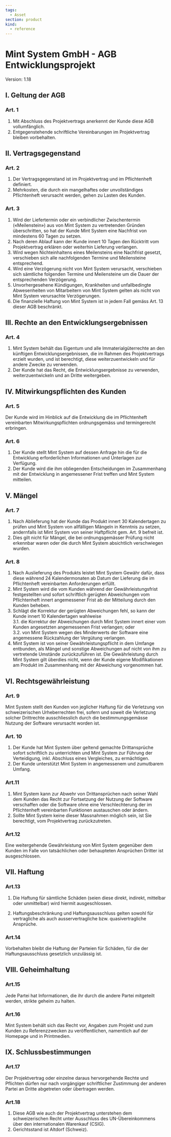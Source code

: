 ```yaml
---
tags:
  - Asset
section: product
kind:
  - reference
---
```


# Mint System GmbH - AGB Entwicklungsprojekt

Version: 1.18

## I. Geltung der AGB

### Art. 1

1. Mit Abschluss des Projektvertrags anerkennt der Kunde diese AGB vollumfänglich.
2. Entgegenstehende schriftliche Vereinbarungen im Projektvertrag bleiben vorbehalten.

## II. Vertragsgegenstand

### Art. 2

1. Der Vertragsgegenstand ist im Projektvertrag und im Pflichtenheft definiert.
2. Mehrkosten, die durch ein mangelhaftes oder unvollständiges Pflichtenheft verursacht werden, gehen zu Lasten des Kunden.

### Art. 3

1. Wird der Liefertermin oder ein verbindlicher Zwischentermin («Meilenstein») aus von Mint System zu vertretenden Gründen überschritten, so hat der Kunde Mint System eine Nachfrist von mindestens 60 Tagen zu setzen.
2. Nach deren Ablauf kann der Kunde innert 10 Tagen den Rücktritt vom Projektvertrag erklären oder weiterhin Lieferung verlangen.
3. Wird wegen Nichteinhaltens eines Meilensteins eine Nachfrist gesetzt, verschieben sich alle nachfolgenden Termine und Meilensteine entsprechend.
4. Wird eine Verzögerung nicht von Mint System verursacht, verschieben sich sämtliche folgenden Termine und Meilensteine um die Dauer der entsprechenden Verzögerung.
5. Unvorhergesehene Kündigungen, Krankheiten und unfallbedingte Abwesenheiten von Mitarbeitern von Mint System gelten als nicht von Mint System verursachte Verzögerungen.
6. Die finanzielle Haftung von Mint System ist in jedem Fall gemäss Art. 13 dieser AGB beschränkt.

## III. Rechte an den Entwicklungsergebnissen

### Art. 4

1. Mint System behält das Eigentum und alle Immaterialgüterrechte an den künftigen Entwicklungsergebnissen, die im Rahmen des Projektvertrags erzielt wurden, und ist berechtigt, diese weiterzuentwickeln und für andere Zwecke zu verwenden.
2. Der Kunde hat das Recht, die Entwicklungsergebnisse zu verwenden, weiterzuentwickeln und an Dritte weitergeben.

## IV. Mitwirkungspflichten des Kunden

### Art. 5

Der Kunde wird im Hinblick auf die Entwicklung die im Pflichtenheft vereinbarten Mitwirkungspflichten ordnungsgemäss und termingerecht erbringen.

### Art. 6

1. Der Kunde stellt Mint System auf dessen Anfrage hin die für die Entwicklung erforderlichen Informationen und Unterlagen zur Verfügung.
2. Der Kunde wird die ihm obliegenden Entscheidungen im Zusammenhang mit der Entwicklung in angemessener Frist treffen und Mint System mitteilen.

## V. Mängel

### Art. 7

1. Nach Ablieferung hat der Kunde das Produkt innert 30 Kalendertagen zu prüfen und Mint System von allfälligen Mängeln in Kenntnis zu setzen, andernfalls ist Mint System von seiner Haftpflicht gem. Art. 9 befreit ist.
2. Dies gilt nicht für Mängel, die bei ordnungsgemässer Prüfung nicht erkennbar waren oder die durch Mint System absichtlich verschwiegen wurden.

### Art. 8

1. Nach Auslieferung des Produkts leistet Mint System Gewähr dafür, dass diese während 24 Kalendermonaten ab Datum der Lieferung die im Pflichtenheft vereinbarten Anforderungen erfüllt.
2. Mint System wird die vom Kunden während der Gewährleistungsfrist festgestellten und sofort schriftlich gerügten Abweichungen vom Pflichtenheft innert angemessener Frist ab der Mitteilung durch den Kunden beheben.
3. Schlägt die Korrektur der gerügten Abweichungen fehl, so kann der Kunde innert 10 Kalendertagen wahlweise  
   3.1. die Korrektur der Abweichungen durch
   Mint System innert einer vom Kunden angesetzten angemessenen Frist verlangen; oder  
   3.2. von Mint System wegen des Minderwerts der Software eine angemessene Rückzahlung der Vergütung verlangen.
4. Mint System ist von seiner Gewährleistungspflicht in dem Umfange entbunden, als Mängel und sonstige Abweichungen auf nicht von ihm zu vertretende Umstände zurückzuführen ist. Die Gewährleistung durch Mint System gilt überdies nicht, wenn der Kunde eigene Modifikationen am Produkt im Zusammenhang mit der Abweichung vorgenommen hat.

## VI. Rechtsgewährleistung

### Art. 9

Mint System stellt den Kunden von jeglicher Haftung für die Verletzung von schweizerischen Urheberrechten frei, sofern und soweit die Verletzung solcher Drittrechte ausschliesslich durch die bestimmungsgemässe Nutzung der Software verursacht worden ist.

### Art. 10

1. Der Kunde hat Mint System über geltend gemachte Drittansprüche sofort schriftlich zu unterrichten und Mint System zur Führung der Verteidigung, inkl. Abschluss eines Vergleiches, zu ermächtigen.
2. Der Kunde unterstützt Mint System in angemessenem und zumutbarem Umfang.

### Art.11

1. Mint System kann zur Abwehr von Drittansprüchen nach seiner Wahl dem Kunden das Recht zur Fortsetzung der Nutzung der Software verschaffen oder die Software ohne eine Verschlechterung der im Pflichtenheft vereinbarten Funktionen austauschen oder ändern.
2. Sollte Mint System keine dieser Massnahmen möglich sein, ist Sie berechtigt, vom Projektvertrag zurückzutreten.

### Art.12

Eine weitergehende Gewährleistung von Mint System gegenüber dem Kunden im Falle von tatsächlichen oder behaupteten Ansprüchen Dritter ist ausgeschlossen.

## VII. Haftung

### Art.13

1. Die Haftung für sämtliche Schäden (seien diese direkt, indirekt, mittelbar oder unmittelbar) wird hiermit ausgeschlossen.

2. Haftungsbeschränkung und Haftungsausschluss gelten sowohl für vertragliche als auch ausservertragliche bzw. quasivertragliche Ansprüche.

### Art.14

Vorbehalten bleibt die Haftung der Parteien für Schäden, für die der Haftungsausschluss gesetzlich unzulässig ist.

## VIII. Geheimhaltung

### Art.15

Jede Partei hat Informationen, die ihr durch die andere Partei mitgeteilt werden, strikte geheim zu halten.

### Art.16

Mint System behält sich das Recht vor, Angaben zum Projekt und zum Kunden zu Referenzzwecken zu veröffentlichen, namentlich auf der Homepage und in Printmedien.

## IX. Schlussbestimmungen

### Art.17

Der Projektvertrag oder einzelne daraus hervorgehende Rechte und Pflichten dürfen nur nach vorgängiger schriftlicher Zustimmung der anderen Partei an Dritte abgetreten oder übertragen werden.

### Art.18

1. Diese AGB wie auch der Projektvertrag unterstehen dem schweizerischen Recht unter Ausschluss des UN-Übereinkommens über den internationalen Warenkauf (CSIG).
2. Gerichtsstand ist Altdorf (Schweiz).
